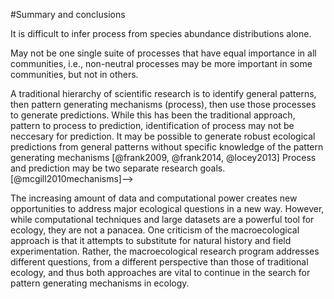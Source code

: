 #Summary and conclusions
<!-- Integrates all of the chapters, and only has to be something like a page.  Should be easy to whip out. -->

It is difficult to infer process from species abundance distributions alone.

May not be one single suite of processes that have equal importance in all communities, i.e., non-neutral processes may be more important in some communities, but not in others.

A traditional hierarchy of scientific research is to identify general patterns, then pattern generating mechanisms (process), then use those processes to generate predictions.  While this has been the traditional approach, pattern to process to prediction, identification of process may not be neccesary for prediction.  It may be possible to generate robust ecological predictions from general patterns without specific knowledge of the pattern generating mechanisms [@frank2009, @frank2014, @locey2013]  Process and prediction may be two separate research goals. [@mcgill2010mechanisms]-->

The increasing amount of data and computational power creates new opportunities to address major ecological questions in a new way. However, while computational techniques and large datasets are a powerful tool for ecology, they are not a panacea.  One criticism of the macroecological approach is that it attempts to substitute for natural history and field experimentation.  Rather, the macroecological research program addresses different questions, from a different perspective than those of traditional ecology, and thus both approaches are vital to continue in the search for pattern generating mechanisms in ecology.    

